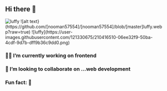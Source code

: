 ## Hi there 👋
<Img src="/images/luffy.png" alt="luffy">
![alt text}(https://github.com/[nooman57554]/[nooman57554]/blob/[master]luffy.webp?raw=true)
![luffy](https://user-images.githubusercontent.com/121330675/210416510-06ee32f9-50ba-4cdf-9d7b-dff9b36c9dd0.png)



### 👨‍💻 I’m currently working on frontend 
### 🙆 I’m looking to collaborate on ...web development 
### Fun fact: 🤌

